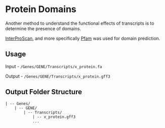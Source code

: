 # Protein Domains

Another method to understand the functional effects of transcripts is to determine the presence of domains.

[InterProScan](https://github.com/ebi-pf-team/interproscan/wiki), and more specifically [Pfam](https://pfam.xfam.org/) was used for domain prediction.

## Usage

Input - `/Genes/GENE/Transcripts/x_protein.fa`

Output - `/Genes/GENE/Transcripts/x_protein.gff3`


## Output Folder Structure

```
| -- Genes/
    | -- GENE/
        | -- Transcripts/
            | -- x_protein.gff3
            ...
```
